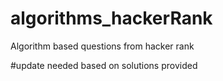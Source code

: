 # algorithms_hackerRank
Algorithm based questions from hacker rank


#update needed based on solutions provided
